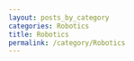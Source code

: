 ```yaml
---
layout: posts_by_category
categories: Robotics
title: Robotics
permalink: /category/Robotics
---
```

